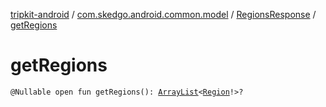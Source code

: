 [tripkit-android](../../index.md) / [com.skedgo.android.common.model](../index.md) / [RegionsResponse](index.md) / [getRegions](./get-regions.md)

# getRegions

`@Nullable open fun getRegions(): `[`ArrayList`](https://docs.oracle.com/javase/7/docs/api/java/util/ArrayList.html)`<`[`Region`](../-region/index.md)`!>?`